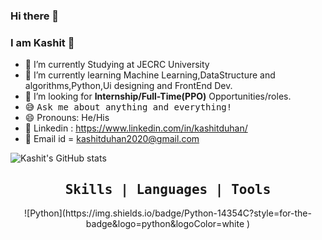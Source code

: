 ### Hi there 👋
### I am Kashit 👋

- 🔭 I’m currently Studying at JECRC University
- 🌱 I’m currently learning Machine Learning,DataStructure and algorithms,Python,Ui designing and FrontEnd Dev.
- 💼 I’m looking for **Internship/Full-Time(PPO)** Opportunities/roles.
- 😅 <samp>Ask me about anything and everything!</samp>
- 😄 Pronouns: He/His
- 🔗 Linkedin : https://www.linkedin.com/in/kashitduhan/
- 💼 Email id = kashitduhan2020@gmail.com


![Kashit's GitHub stats](https://github-readme-stats.vercel.app/api?username=HeyKashit&show_icons=true&theme=radical)





<div align="center"><h2><b><samp>Skills | Languages | Tools</samp></b></h2></div>
<div align="center">
![Python](https://img.shields.io/badge/Python-14354C?style=for-the-badge&logo=python&logoColor=white )
</div>
